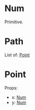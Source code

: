 # <a name="Num"/>Num

Primitive.

# <a name="Path"/>Path

List of: [Point](#Point)

# <a name="Point"/>Point

Props:

- x: [Num](#Num)
- y: [Num](#Num)